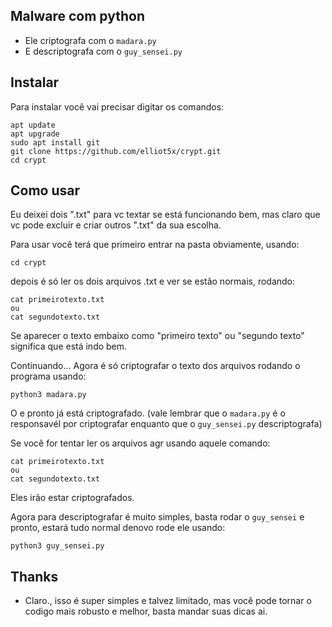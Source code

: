 ## Malware com python

- Ele criptografa com o ```madara.py```
- E descriptografa com o ```guy_sensei.py```

## Instalar

Para instalar você vai precisar digitar os comandos:

```
apt update
apt upgrade
sudo apt install git
git clone https://github.com/elliot5x/crypt.git
cd crypt
```
## Como usar

Eu deixei dois ".txt" para vc textar se está funcionando bem, mas claro que vc pode excluir e criar outros ".txt" da sua escolha.

Para usar você terá que primeiro entrar na pasta obviamente, usando:
```
cd crypt
```
depois é só ler os dois arquivos .txt e ver se estão normais, rodando:
```
cat primeirotexto.txt
ou 
cat segundotexto.txt
```

Se aparecer o texto embaixo como "primeiro texto" ou "segundo texto" significa que está indo bem.

Continuando...
Agora é só criptografar o texto dos arquivos rodando o programa usando:
```
python3 madara.py
```
O e pronto já está criptografado. (vale lembrar que o ```madara.py``` é o responsavél por criptografar enquanto que o ```guy_sensei.py``` descriptografa)

Se você for tentar ler os arquivos agr usando aquele comando:
```
cat primeirotexto.txt
ou
cat segundotexto.txt
```
Eles irão estar criptografados.

Agora para descriptografar é muito simples, basta rodar o ```guy_sensei``` e pronto, estará tudo normal denovo
rode ele usando:
```
python3 guy_sensei.py
```

## Thanks

- Claro., isso é super simples e talvez limitado, mas você pode tornar o codigo mais robusto e melhor, basta mandar suas dicas ai.